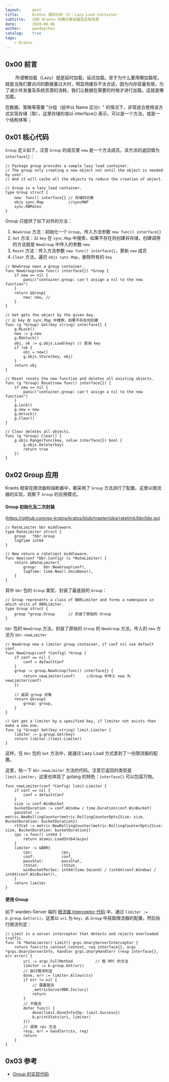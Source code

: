 ```yaml
---
layout:     post
title:      Kratos 源码分析（1）：Lazy Load Container
subtitle:   分析 Kratos 的懒对象容器及应用场景
date:       2020-06-06
author:     pandaychen
catalog:    true
tags:
    - Kratos
---
```


##  0x00 前言
&emsp;&emsp; 所谓懒加载（Lazy）就是延时加载，延迟加载。至于为什么要用懒加载呢，就是当我们要访问的数据量过大时，明显用缓存不太合适，因为内存容量有限，为了减少并发量及系统资源的消耗，我们让数据在需要的时候才进行加载。这就是懒加载。

在数据、策略等需要 "分组（组中以 Name 区分）" 的情况下，非常适合使用该方式实现存储（取），这里存储的值以 interface{} 表示，可以是一个方法，或是一个结构体等；

##  0x01    核心代码
`Group` 定义如下，注意 `Group` 的成员里 `new` 是一个方法成员，该方法的返回值为 `interface{}`：
```golang
// Package group provides a sample lazy load container.
// The group only creating a new object not until the object is needed by user.
// And it will cache all the objects to reduce the creation of object.

// Group is a lazy load container.
type Group struct {
	new  func() interface{} // 存储的对象
	objs sync.Map           //syncMAP
	sync.RWMutex
}
```

Group 只提供了如下对外的方法：
1.  `NewGroup` 方法：初始化一个 `Group`，传入方法参数 `new func() interface{}`
2.  `Get` 方法：以 `key` 在 `sync.Map` 中搜索，如果不存在则创建并存储，创建调用的方法就是 `NewGroup` 中传入的参数 `new`
3.  `Reset` 方法：传入方法参数 `new func() interface{}`，更新 `new` 成员
4.  `Clear` 方法，遍历 `objs sync.Map`，删除所有的 `key`

```golang
// NewGroup news a group container.
func NewGroup(new func() interface{}) *Group {
	if new == nil {
		panic("container.group: can't assign a nil to the new function")
	}
	return &Group{
		new: new, //
	}
}

// Get gets the object by the given key.
// 以 key 在 sync.Map 中搜索，如果不存在则创建
func (g *Group) Get(key string) interface{} {
	g.RLock()
	new := g.new
	g.RUnlock()
	obj, ok := g.objs.Load(key) // 查询 key
	if !ok {
		obj = new()
		g.objs.Store(key, obj)
	}
	return obj
}

// Reset resets the new function and deletes all existing objects.
func (g *Group) Reset(new func() interface{}) {
	if new == nil {
		panic("container.group: can't assign a nil to the new function")
	}
	g.Lock()
	g.new = new
	g.Unlock()
	g.Clear()
}

// Clear deletes all objects.
func (g *Group) Clear() {
	g.objs.Range(func(key, value interface{}) bool {
		g.objs.Delete(key)
		return true
	})
}
```

##  0x02    Group 应用
Kraots 框架在限流器和熔断器中，都采用了 `Group` 方法进行了配置。这里以限流器的实现，观察下 `Group` 的应用模式。

####	Group 初始化及二次封装

(https://github.com/go-kratos/kratos/blob/master/pkg/ratelimit/bbr/bbr.go)

```golang
// RateLimiter bbr middleware.
type RateLimiter struct {
	group   *bbr.Group
	logTime int64
}

// New return a ratelimit middleware.
func New(conf *bbr.Config) (s *RateLimiter) {
	return &RateLimiter{
		group:   bbr.NewGroup(conf),
		logTime: time.Now().UnixNano(),
	}
}
```

其中 `bbr` 包的 `Group` 类型，封装了最底层的 `Group`：
```golang
// Group represents a class of BBRLimiter and forms a namespace in which units of BBRLimiter.
type Group struct {
	group *group.Group		// 封装了原始的 Group
}
```

`bbr` 包的 `NewGroup` 方法，封装了原始的 `Group` 的 `NewGroup` 方法，传入的 `new` 方法为 `bbr.newLimiter`

```golang
// NewGroup new a limiter group container, if conf nil use default conf.
func NewGroup(conf *Config) *Group {
	if conf == nil {
		conf = defaultConf
	}
	group := group.NewGroup(func() interface{} {
		return newLimiter(conf)		//Group 中传入 new 为  newLimiter(conf)
	})

	// 返回 group 对象
	return &Group{
		group: group,
	}
}

// Get get a limiter by a specified key, if limiter not exists then make a new one.
func (g *Group) Get(key string) limit.Limiter {
	limiter := g.group.Get(key)
	return limiter.(limit.Limiter)
}
```

这样，在 `bbr` 包的 `Get` 方法中，就通过 Lazy Load 方式拿到了一份限流器的配置。


这里，贴一下 `bbr.newLimiter` 方法的代码，注意它返回的类型是 `limit.Limiter`，这里也体现了 golang 的特色：`interface{}` 可以包容万物。
```golang
func newLimiter(conf *Config) limit.Limiter {
	if conf == nil {
		conf = defaultConf
	}
	size := conf.WinBucket
	bucketDuration := conf.Window / time.Duration(conf.WinBucket)
	passStat := metric.NewRollingCounter(metric.RollingCounterOpts{Size: size, BucketDuration: bucketDuration})
	rtStat := metric.NewRollingCounter(metric.RollingCounterOpts{Size: size, BucketDuration: bucketDuration})
	cpu := func() int64 {
		return atomic.LoadInt64(&cpu)
	}
	limiter := &BBR{
		cpu:             cpu,
		conf:            conf,
		passStat:        passStat,
		rtStat:          rtStat,
		winBucketPerSec: int64(time.Second) / (int64(conf.Window) / int64(conf.WinBucket)),
	}
	return limiter
}
```

####	使用 Group

如下 warden-Server 端的 [限流器 Interceptor 代码](https://github.com/go-kratos/kratos/blob/master/pkg/net/rpc/warden/ratelimiter/ratelimiter.go) 中，通过 `limiter := b.group.Get(uri)`，这里以 `uri` 为 `key`，从 `Group` 中获取限流器的配置，然后执行限流判定：

```golang
// Limit is a server interceptor that detects and rejects overloaded traffic.
func (b *RateLimiter) Limit() grpc.UnaryServerInterceptor {
	return func(ctx context.Context, req interface{}, args *grpc.UnaryServerInfo, handler grpc.UnaryHandler) (resp interface{}, err error) {
		uri := args.FullMethod			// 取 RPC 的方法
		limiter := b.group.Get(uri)
		// 执行限流判定
		done, err := limiter.Allow(ctx)
		if err != nil {
			// 需要限流
			_metricServerBBR.Inc(uri)
			return
		}
		// 不限流
		defer func() {
			done(limit.DoneInfo{Op: limit.Success})
			b.printStats(uri, limiter)
		}()
		// 调用 rpc 方法
		resp, err = handler(ctx, req)
		return
	}
}
```

##  0x03    参考
-   [Group 的实现代码](https://github.com/go-kratos/kratos/blob/master/pkg/container/group/group.go)